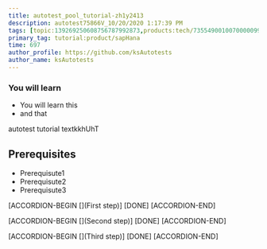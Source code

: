 ```yaml
---
title: autotest_pool_tutorial-zh1y2413
description: autotest75866V_10/20/2020 1:17:39 PM
tags: [topic:139269250608756787992873,products:tech/73554900100700000996,tutorial:experience/advanced]
primary_tag: tutorial:product/sapHana
time: 697
author_profile: https://github.com/ksAutotests
author_name: ksAutotests
---
```

### You will learn
- You will learn this
- and that

autotest tutorial textkkhUhT

## Prerequisites
- Prerequisute1
- Prerequisute2
- Prerequisute3

[ACCORDION-BEGIN [](First step)]
[DONE]
[ACCORDION-END]

[ACCORDION-BEGIN [](Second step)]
[DONE]
[ACCORDION-END]

[ACCORDION-BEGIN [](Third step)]
[DONE]
[ACCORDION-END]

